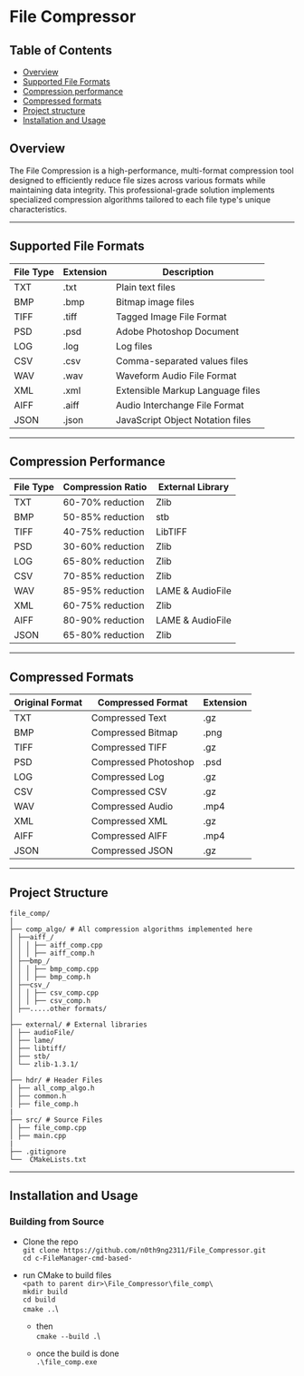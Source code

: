 # File Compressor

## Table of Contents
- [Overview](#overview)
- [Supported File Formats](#supported-file-formats)
- [Compression performance](#compression-performance)
- [Compressed formats](#compressed-formats)
- [Project structure](#project-structure)
- [Installation and Usage](#installation-and-usage) 



## Overview
The File Compression is a high-performance, multi-format compression tool designed to efficiently reduce file sizes across various formats while maintaining data integrity. This professional-grade solution implements specialized compression algorithms tailored to each file type's unique characteristics.

---

## Supported File Formats

| File Type | Extension  | Description                        |
|-----------|------------|------------------------------------|
| TXT       | .txt       | Plain text files                   |
| BMP       | .bmp       | Bitmap image files                 |
| TIFF      | .tiff      | Tagged Image File Format           |
| PSD       | .psd       | Adobe Photoshop Document           |
| LOG       | .log       | Log files                          |
| CSV       | .csv       | Comma-separated values files       |
| WAV       | .wav       | Waveform Audio File Format         |
| XML       | .xml       | Extensible Markup Language files   |
| AIFF      | .aiff      | Audio Interchange File Format      |
| JSON      | .json      | JavaScript Object Notation files   |

---

## Compression Performance

| File Type | Compression Ratio     | External Library  |
|-----------|-----------------------|-------------------|
| TXT       | 60-70% reduction      | Zlib              |
| BMP       | 50-85% reduction      | stb               |
| TIFF      | 40-75% reduction      | LibTIFF           |
| PSD       | 30-60% reduction      | Zlib              |
| LOG       | 65-80% reduction      | Zlib              |
| CSV       | 70-85% reduction      | Zlib              |
| WAV       | 85-95% reduction      | LAME & AudioFile  |
| XML       | 60-75% reduction      | Zlib              |
| AIFF      | 80-90% reduction      | LAME & AudioFile  |
| JSON      | 65-80% reduction      | Zlib              |

---

## Compressed Formats

| Original Format | Compressed Format      | Extension |
|-----------------|------------------------|-----------|
| TXT             | Compressed Text        | .gz       |
| BMP             | Compressed Bitmap      | .png      |
| TIFF            | Compressed TIFF        | .gz       |
| PSD             | Compressed Photoshop   | .psd      |
| LOG             | Compressed Log         | .gz       |
| CSV             | Compressed CSV         | .gz       |
| WAV             | Compressed Audio       | .mp4      |
| XML             | Compressed XML         | .gz       |
| AIFF            | Compressed AIFF        | .mp4      |
| JSON            | Compressed JSON        | .gz       |

---


## Project Structure
```
file_comp/
│
├── comp_algo/ # All compression algorithms implemented here
│ ├──aiff_/
│ │ │ ├── aiff_comp.cpp
│ │ │ ├── aiff_comp.h
│ ├──bmp_/
│ │ │ ├── bmp_comp.cpp
│ │ │ ├── bmp_comp.h
│ ├──csv_/
│ │ │ ├── csv_comp.cpp
│ │ │ ├── csv_comp.h
│ ├──.....other formats/
│ 
├── external/ # External libraries
│ ├── audioFile/
│ ├── lame/
│ ├── libtiff/
│ ├── stb/
│ └── zlib-1.3.1/
│
├── hdr/ # Header Files
│ ├── all_comp_algo.h
│ ├── common.h
│ ├── file_comp.h
|
├── src/ # Source Files
│ ├── file_comp.cpp
│ ├── main.cpp
|
├── .gitignore
└──  CMakeLists.txt
```
---



## Installation and Usage

### Building from Source
- Clone the repo\
  `git clone https://github.com/n0th9ng2311/File_Compressor.git`\
  `cd c-FileManager-cmd-based-`

- run CMake to build files\
  `<path to parent dir>\File_Compressor\file_comp\`\
  `mkdir build`\
  `cd build`\
  `cmake ..`\

  - then\
  `cmake --build .`\

  - once the build is done\
  `.\file_comp.exe`
  


